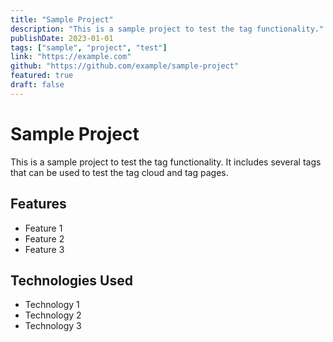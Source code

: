 ```yaml
---
title: "Sample Project"
description: "This is a sample project to test the tag functionality."
publishDate: 2023-01-01
tags: ["sample", "project", "test"]
link: "https://example.com"
github: "https://github.com/example/sample-project"
featured: true
draft: false
---
```


# Sample Project

This is a sample project to test the tag functionality. It includes several tags that can be used to test the tag cloud and tag pages.

## Features

- Feature 1
- Feature 2
- Feature 3

## Technologies Used

- Technology 1
- Technology 2
- Technology 3 